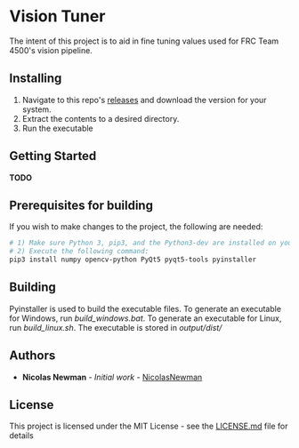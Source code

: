 # Vision Tuner

The intent of this project is to aid in fine tuning values used for FRC Team 4500's vision pipeline.


## Installing

1) Navigate to this repo's [releases](https://github.com/NicolasNewman/FRC-Vision-Tuner/releases) and download the version for your system.
2) Extract the contents to a desired directory.
3) Run the executable

## Getting Started

**TODO**

## Prerequisites for building

If you wish to make changes to the project, the following are needed:

```sh
# 1) Make sure Python 3, pip3, and the Python3-dev are installed on your OS
# 2) Execute the following command:
pip3 install numpy opencv-python PyQt5 pyqt5-tools pyinstaller
```
## Building

Pyinstaller is used to build the executable files. To generate an executable for Windows, run *build_windows.bat*. To generate an executable for Linux, run *build_linux.sh*. The executable is stored in *output/dist/*

## Authors

* **Nicolas Newman** - *Initial work* - [NicolasNewman](https://github.com/NicolasNewman)

## License

This project is licensed under the MIT License - see the [LICENSE.md](LICENSE.md) file for details
